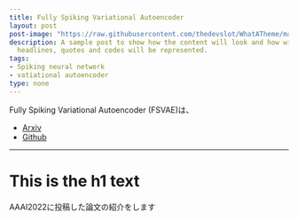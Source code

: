 ```yaml
---
title: Fully Spiking Variational Autoencoder
layout: post
post-image: "https://raw.githubusercontent.com/thedevslot/WhatATheme/master/assets/images/SamplePost.png?token=AHMQUEPC4IFADOF5VG4QVN26Z64GG"
description: A sample post to show how the content will look and how will different
  headlines, quotes and codes will be represented.
tags:
- Spiking neural network
- vatiational autoencoder
type: none
---
```


Fully Spiking Variational Autoencoder (FSVAE)は、
* [Arxiv](https://arxiv.org/abs/2110.00375)
* [Github](https://github.com/kamata1729/FullySpikingVAE)

---

# This is the h1 text

AAAI2022に投稿した論文の紹介をします